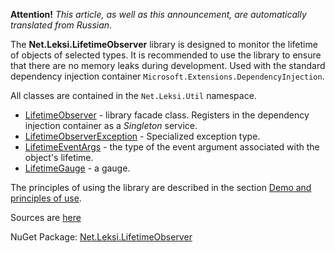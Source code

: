 **Attention!** _This article, as well as this announcement, are automatically translated from Russian_.


The **Net.Leksi.LifetimeObserver** library is designed to monitor the lifetime of objects of selected types. It is recommended to use the library to ensure that there are no memory leaks during development. Used with the standard dependency injection container `Microsoft.Extensions.DependencyInjection`.

All classes are contained in the `Net.Leksi.Util` namespace.

* [LifetimeObserver](https://github.com/Leksiqq/LifetimeObserver/wiki/LifetimeObserver-en) - library facade class. Registers in the dependency injection container as a _Singleton_ service.
* [LifetimeObserverException](https://github.com/Leksiqq/LifetimeObserver/wiki/LifetimeObserverException-en) - Specialized exception type.
* [LifetimeEventArgs](https://github.com/Leksiqq/LifetimeObserver/wiki/LifetimeEventArgs-en) - the type of the event argument associated with the object's lifetime.
* [LifetimeGauge](https://github.com/Leksiqq/LifetimeObserver/wiki/LifetimeGauge-en) - a gauge.

The principles of using the library are described in the section [Demo and principles of use](https://github.com/Leksiqq/LifetimeObserver/wiki/Demo-and-principles-of-use).

Sources are [here](https://github.com/Leksiqq/LifetimeObserver/tree/master)

NuGet Package: [Net.Leksi.LifetimeObserver](https://www.nuget.org/packages/Net.Leksi.LifetimeObserver/)
